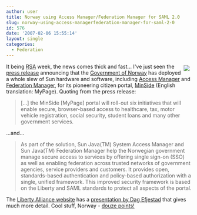 ```yaml
---
author: user
title: Norway using Access Manager/Federation Manager for SAML 2.0
slug: norway-using-access-managerfederation-manager-for-saml-2-0
id: 576
date: '2007-02-06 15:55:14'
layout: single
categories:
  - Federation
---
```


[<span style="margin: 5px; float: right;">![](http://www.norway.no/bilete/rammeverk/logo-engelsk.gif)</span>](http://www.norway.no/)

It being [RSA](http://www.rsaconference.com/2007/us/) week, the news comes thick and fast... I've just seen the [press release](http://biz.yahoo.com/prnews/070206/sftu061.html?.v=91) announcing that the [Government of Norway](http://www.norway.no/) has deployed a whole slew of Sun hardware and software, including [Access Manager](http://www.sun.com/software/products/access_mgr/) and [Federation Manager](http://www.sun.com/software/products/federation_mgr/), for its pioneering citizen portal, [MinSide](http://www.norway.no/minside/) (English translation: MyPage). Quoting from the press release:

> [...] the MinSide [MyPage] portal will roll-out six initiatives that will enable secure, browser-based access to healthcare, tax, motor vehicle registration, social security, student loans and many other government services.

...and...

> As part of the solution, Sun Java(TM) System Access Manager and Sun Java(TM) Federation Manager help the Norwegian government manage secure access to services by offering single sign-on (SSO) as well as enabling federation across trusted networks of government agencies, service providers and customers. It provides open, standards-based authentication and policy-based authorization with a single, unified framework. This improved security framework is based on the Liberty and SAML standards to protect all aspects of the portal.

The [Liberty Alliance website](http://projectliberty.org/) has a [presentation by Dag Efjestad](http://www.projectliberty.org/liberty/files/presentations/oslo_norway_dag) that gives much more detail. Cool stuff, Norway - [douze points!](http://en.wikipedia.org/wiki/Norway_in_the_Eurovision_Song_Contest)